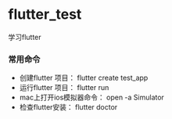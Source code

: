 # flutter_test
学习flutter

### 常用命令
- 创建flutter 项目： flutter create   test_app
- 运行flutter 项目： flutter run
- mac上打开ios模拟器命令： open -a Simulator
- 检查flutter安装： flutter doctor

